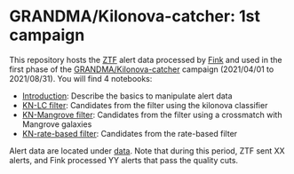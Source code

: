 # GRANDMA/Kilonova-catcher: 1st campaign

This repository hosts the [ZTF](https://www.ztf.caltech.edu/) alert data processed by [Fink](https://fink-broker.org) and used in the first phase of the [GRANDMA/Kilonova-catcher](https://grandma-kilonovacatcher.lal.in2p3.fr/) campaign (2021/04/01 to 2021/08/31). You will find 4 notebooks:

- [Introduction](introduction.ipynb): Describe the basics to manipulate alert data
- [KN-LC filter](KN-LC_filter.ipynb): Candidates from the filter using the kilonova classifier
- [KN-Mangrove filter](KN-Mangrove_filter.ipynb): Candidates from the filter using a crossmatch with Mangrove galaxies
- [KN-rate-based filter](KN-rate-based_filter.ipynb): Candidates from the rate-based filter

Alert data are located under [data](data/). Note that during this period, ZTF sent XX alerts, and Fink processed YY alerts that pass the quality cuts.
